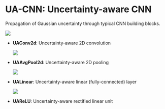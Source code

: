 # UA-CNN: Uncertainty-aware CNN

Propagation of Gaussian uncertainty through typical CNN building blocks.

![](/home/lab/code/uacnn/inkscape/filtering.svg)



- **UAConv2d**: Uncertainty-aware 2D convolution

  ![](/home/chi/Dropbox/Research_Papers/Technical_Reports/Uncertainty_Propagation_in_CNNs/inkscape/uaconv2d.svg)

- **UAAvgPool2d**: Uncertainty-aware 2D pooling

  ![](/home/chi/Dropbox/Research_Papers/Technical_Reports/Uncertainty_Propagation_in_CNNs/inkscape/uaavgp.svg)

- **UALinear**: Uncertainty-aware linear (fully-connected) layer

  ![](/home/chi/Dropbox/Research_Papers/Technical_Reports/Uncertainty_Propagation_in_CNNs/inkscape/uafc.svg)

- **UAReLU**: Uncertainty-aware rectified linear unit

